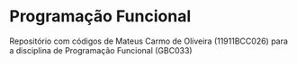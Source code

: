 # Programação Funcional
Repositório com códigos de Mateus Carmo de Oliveira (11911BCC026) para a disciplina de Programação Funcional (GBC033)
